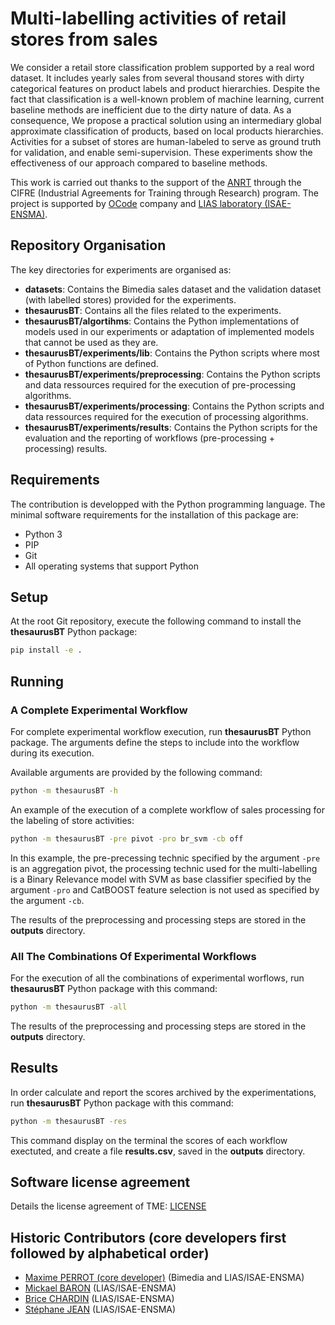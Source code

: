 # Multi-labelling activities of retail stores from sales

We consider a retail store classification problem supported by a real word dataset. It includes yearly sales from several thousand stores with dirty categorical features on product labels and product hierarchies. Despite the fact that classification is a well-known problem of machine learning, current baseline methods are inefficient due to the dirty nature of data. As a consequence, We propose a practical solution using an intermediary global approximate classification of products, based on local products hierarchies.  Activities for a subset of stores are human-labeled to serve as ground truth for validation, and enable semi-supervision. These experiments show the effectiveness of our approach compared to baseline methods. 

This work is carried out thanks to the support of the [ANRT](https://www.anrt.asso.fr/fr) through the CIFRE (Industrial Agreements for Training through Research) program. The project is supported by [OCode](https://www.ocode.team/) company and [LIAS laboratory (ISAE-ENSMA)](https://www.lias-lab.fr/).

## Repository Organisation

The key directories for experiments are organised as:

* **datasets**: Contains the Bimedia sales dataset and the validation dataset (with labelled stores) provided for the experiments.
* **thesaurusBT**: Contains all the files related to the experiments.
* **thesaurusBT/algortihms**: Contains the Python implementations of models used in our experiments or adaptation of implemented models that cannot be used as they are.
* **thesaurusBT/experiments/lib**: Contains the Python scripts where most of Python functions are defined.
* **thesaurusBT/experiments/preprocessing**: Contains the Python scripts and data ressources required for the execution of pre-processing algorithms.
* **thesaurusBT/experiments/processing**: Contains the Python scripts and data ressources required for the execution of processing algorithms.
* **thesaurusBT/experiments/results**: Contains the Python scripts for the evaluation and the reporting of workflows (pre-processing + processing) results.

## Requirements

The contribution is developped with the Python programming language. The minimal software requirements for the installation of this package are:

* Python 3
* PIP
* Git
* All operating systems that support Python

## Setup

At the root Git repository, execute the following command to install the **thesaurusBT** Python package:

```bash
pip install -e .
```

## Running

### A Complete Experimental Workflow

For complete experimental workflow execution, run **thesaurusBT** Python package. The arguments define the steps to include into the workflow during its execution. 

Available arguments are provided by the following command: 

```bash
python -m thesaurusBT -h
```

An example of the execution of a complete workflow of sales processing for the labeling of store activities:

```bash
python -m thesaurusBT -pre pivot -pro br_svm -cb off
```

In this example, the pre-precessing technic specified by the argument ``-pre`` is an aggregation pivot, the processing technic used for the multi-labelling is a Binary Relevance model with SVM as base classifier specified by the argument ``-pro`` and CatBOOST feature selection is not used as specified by the argument ``-cb``.

The results of the preprocessing and processing steps are stored in the **outputs** directory.

### All The Combinations Of Experimental Workflows

For the execution of all the combinations of experimental worflows, run **thesaurusBT** Python package with this command:

```bash
python -m thesaurusBT -all
```

The results of the preprocessing and processing steps are stored in the **outputs** directory.

## Results

In order calculate and report the scores archived by the experimentations, run **thesaurusBT** Python package with this command:

```bash
python -m thesaurusBT -res
```

This command display on the terminal the scores of each workflow exectuted, and create a file **results.csv**, saved in the **outputs** directory.

## Software license agreement

Details the license agreement of TME: [LICENSE](LICENSE)

## Historic Contributors (core developers first followed by alphabetical order)

* [Maxime PERROT (core developer)](https://www.lias-lab.fr/members/maximeperrot/) (Bimedia and LIAS/ISAE-ENSMA)
* [Mickael BARON](https://www.lias-lab.fr/members/mickaelbaron/) (LIAS/ISAE-ENSMA)
* [Brice CHARDIN](https://www.lias-lab.fr/members/bricechardin/) (LIAS/ISAE-ENSMA)
* [Stéphane JEAN](https://www.lias-lab.fr/members/stephanejean/) (LIAS/ISAE-ENSMA)